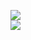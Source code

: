 [![](https://img.shields.io/badge/Made%20With-Github%20Spray-lightgrey.svg?style=for-the-badge&logo=github)](https://github.com/Annihil/github-spray#2850)  
[![](https://i.imgur.com/2DrTn0Z.gif)](https://github.com/Annihil/github-spray)